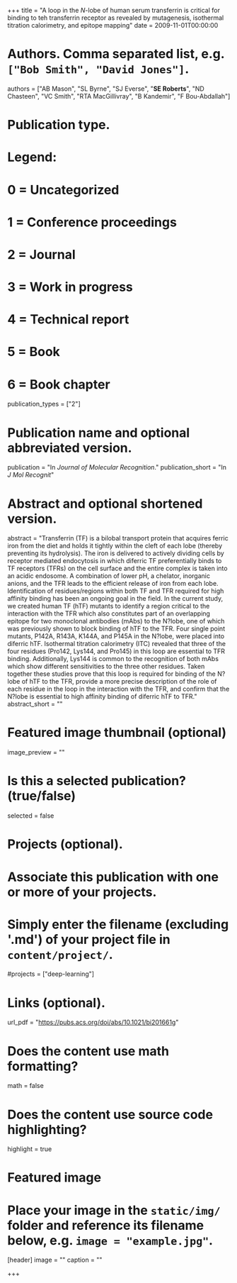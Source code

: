 +++
title = "A loop in the *N*-lobe of human serum transferrin is critical for binding to teh transferrin receptor as revealed by mutagenesis, isothermal titration calorimetry, and epitope mapping"
date = 2009-11-01T00:00:00

# Authors. Comma separated list, e.g. `["Bob Smith", "David Jones"]`.
authors = ["AB Mason", "SL Byrne", "SJ Everse", "**SE Roberts**", "ND Chasteen", "VC Smith", "RTA MacGillivray", "B Kandemir", "F Bou-Abdallah"]

# Publication type.
# Legend:
# 0 = Uncategorized
# 1 = Conference proceedings
# 2 = Journal
# 3 = Work in progress
# 4 = Technical report
# 5 = Book
# 6 = Book chapter
publication_types = ["2"]

# Publication name and optional abbreviated version.
publication = "In *Journal of Molecular Recognition*."
publication_short = "In *J Mol Recognit*"

# Abstract and optional shortened version.
abstract = "Transferrin (TF) is a bilobal transport protein that acquires ferric iron from the diet and holds it tightly within the cleft of each lobe (thereby preventing its hydrolysis). The iron is delivered to actively dividing cells by receptor mediated endocytosis in which diferric TF preferentially binds to TF receptors (TFRs) on the cell surface and the entire complex is taken into an acidic endosome. A combination of lower pH, a chelator, inorganic anions, and the TFR leads to the efficient release of iron from each lobe. Identification of residues/regions within both TF and TFR required for high affinity binding has been an ongoing goal in the field. In the current study, we created human TF (hTF) mutants to identify a region critical to the interaction with the TFR which also constitutes part of an overlapping epitope for two monoclonal antibodies (mAbs) to the N?lobe, one of which was previously shown to block binding of hTF to the TFR. Four single point mutants, P142A, R143A, K144A, and P145A in the N?lobe, were placed into diferric hTF. Isothermal titration calorimetry (ITC) revealed that three of the four residues (Pro142, Lys144, and Pro145) in this loop are essential to TFR binding. Additionally, Lys144 is common to the recognition of both mAbs which show different sensitivities to the three other residues. Taken together these studies prove that this loop is required for binding of the N?lobe of hTF to the TFR, provide a more precise description of the role of each residue in the loop in the interaction with the TFR, and confirm that the N?lobe is essential to high affinity binding of diferric hTF to TFR."
abstract_short = ""

# Featured image thumbnail (optional)
image_preview = ""

# Is this a selected publication? (true/false)
selected = false

# Projects (optional).
#   Associate this publication with one or more of your projects.
#   Simply enter the filename (excluding '.md') of your project file in `content/project/`.
#projects = ["deep-learning"]

# Links (optional).
url_pdf = "https://pubs.acs.org/doi/abs/10.1021/bi201661g"

# Does the content use math formatting?
math = false

# Does the content use source code highlighting?
highlight = true

# Featured image
# Place your image in the `static/img/` folder and reference its filename below, e.g. `image = "example.jpg"`.
[header]
image = ""
caption = ""

+++
